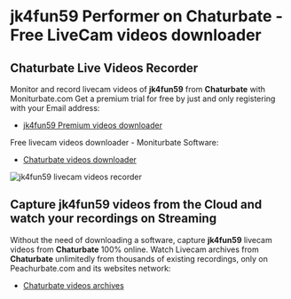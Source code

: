 # jk4fun59 Performer on Chaturbate - Free LiveCam videos downloader

## Chaturbate Live Videos Recorder

Monitor and record livecam videos of **jk4fun59** from **Chaturbate** with Moniturbate.com
Get a premium trial for free by just and only registering with your Email address:
* [jk4fun59 Premium videos downloader](https://moniturbate.com/request-demo-licence-key.html)

Free livecam videos downloader - Moniturbate Software:
* [Chaturbate videos downloader](https://moniturbate.com/moniturbate-download-software.html)

![jk4fun59 livecam videos recorder](https://peachurnet.com/templates/moniturbate-software.png)


## Capture jk4fun59 videos from the Cloud and watch your recordings on Streaming

Without the need of downloading a software, capture **jk4fun59** livecam videos from **Chaturbate** 100% online.
Watch Livecam archives from **Chaturbate** unlimitedly from thousands of existing recordings, only on Peachurbate.com and its websites network:
* [Chaturbate videos archives](https://peachurnet.com/)